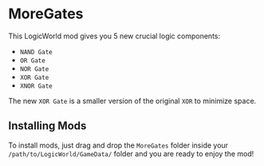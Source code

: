 # MoreGates
This LogicWorld mod gives you 5 new crucial logic components:
- `NAND Gate`
- `OR Gate`
- `NOR Gate`
- `XOR Gate`
- `XNOR Gate`

The new `XOR Gate` is a smaller version of the original `XOR` to minimize space.

## Installing Mods
To install mods, just drag and drop the `MoreGates` folder inside your `/path/to/LogicWorld/GameData/` folder and you are ready to enjoy the mod!